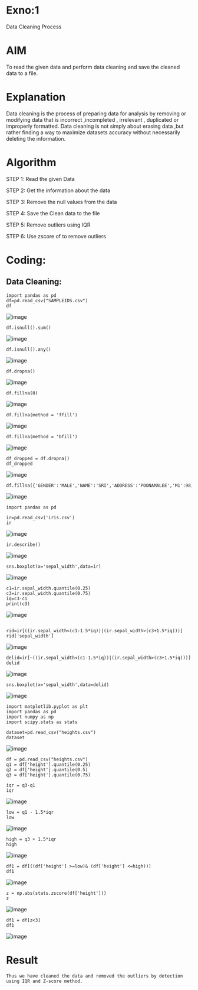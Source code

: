 # Exno:1
Data Cleaning Process

# AIM
To read the given data and perform data cleaning and save the cleaned data to a file.

# Explanation
Data cleaning is the process of preparing data for analysis by removing or modifying data that is incorrect ,incompleted , irrelevant , duplicated or improperly formatted. Data cleaning is not simply about erasing data ,but rather finding a way to maximize datasets accuracy without necessarily deleting the information.

# Algorithm
STEP 1: Read the given Data

STEP 2: Get the information about the data

STEP 3: Remove the null values from the data

STEP 4: Save the Clean data to the file

STEP 5: Remove outliers using IQR

STEP 6: Use zscore of to remove outliers

# Coding:
## Data Cleaning: 
```
import pandas as pd
df=pd.read_csv("SAMPLEIDS.csv")
df
```
![image](https://github.com/user-attachments/assets/af33a3be-4062-43d6-8e21-e30564b751c6)
```
df.isnull().sum()
```
![image](https://github.com/user-attachments/assets/f54803c0-41d4-4ae2-ab3b-ac66a0108521)
```
df.isnull().any()
```
![image](https://github.com/user-attachments/assets/44888638-a843-4568-b05c-da37e88c3a55)
```
df.dropna()
```
![image](https://github.com/user-attachments/assets/854a9777-4236-4b45-bbfb-00f80a535483)
```
df.fillna(0)
```
![image](https://github.com/user-attachments/assets/0e5048c3-7f71-4641-a093-f0da75601b65)
```
df.fillna(method = 'ffill')
```
![image](https://github.com/user-attachments/assets/9dc9237a-96b7-4e6f-8022-0ea12ec24e66)
```
df.fillna(method = 'bfill')
```
![image](https://github.com/user-attachments/assets/d29b9b4d-da50-45a2-bdca-51dc40fc3374)
```
df_dropped = df.dropna()
df_dropped
```
![image](https://github.com/user-attachments/assets/118c01b5-0b92-4ec3-99a9-d27e7b6ba7ca)
```
df.fillna({'GENDER':'MALE','NAME':'SRI','ADDRESS':'POONAMALEE','M1':98,'M2':87,'M3':76,'M4':92,'TOTAL':305,'AVG':89.999999})
```
![image](https://github.com/user-attachments/assets/ad8df2c3-0669-43a9-a448-59394c7878e4)
```
import pandas as pd
```
```
ir=pd.read_csv('iris.csv')
ir
```
![image](https://github.com/user-attachments/assets/71236c70-a7d7-4623-acd2-5d8d28461fc1)
```
ir.describe()
```
![image](https://github.com/user-attachments/assets/68ebc5a5-39b9-4b19-bd61-e9215e970f94)
```
sns.boxplot(x='sepal_width',data=ir)
```
![image](https://github.com/user-attachments/assets/90556baa-0257-4784-b8a1-28590bff558d)
```
c1=ir.sepal_width.quantile(0.25)
c3=ir.sepal_width.quantile(0.75)
iq=c3-c1
print(c3)
```
![image](https://github.com/user-attachments/assets/6ff8aa8f-131b-4056-945b-632e7b015882)
```

rid=ir[((ir.sepal_width<(c1-1.5*iq))|(ir.sepal_width>(c3+1.5*iq)))]
rid['sepal_width']
```
![image](https://github.com/user-attachments/assets/aa5ce985-032f-47f6-9695-b68a2a96b4bc)
```
delid=ir[~((ir.sepal_width<(c1-1.5*iq))|(ir.sepal_width>(c3+1.5*iq)))]
delid
```
![image](https://github.com/user-attachments/assets/641bd66f-596b-452f-9502-1d9458743988)
```
sns.boxplot(x='sepal_width',data=delid)
```
![image](https://github.com/user-attachments/assets/1fe42bd6-c5ad-4751-8dac-b97cfe80c036)
```
import matplotlib.pyplot as plt
import pandas as pd
import numpy as np
import scipy.stats as stats
```
```
dataset=pd.read_csv("heights.csv")
dataset
```
![image](https://github.com/user-attachments/assets/407f8654-b53e-4602-8c83-79bd6e0132af)
```
df = pd.read_csv("heights.csv")
q1 = df['height'].quantile(0.25)
q2 = df['height'].quantile(0.5)
q3 = df['height'].quantile(0.75)
```
```
iqr = q3-q1
iqr
```
![image](https://github.com/user-attachments/assets/5892ce45-325c-464b-b0c0-3f139a925957)
```
low = q1 - 1.5*iqr
low
```
![image](https://github.com/user-attachments/assets/9072f63a-01d0-493b-849e-73a2844c4b9c)
```
high = q3 + 1.5*iqr
high
```
![image](https://github.com/user-attachments/assets/0956460c-3d56-406c-b830-0146a613adef)
```
df1 = df[((df['height'] >=low)& (df['height'] <=high))]
df1
```
![image](https://github.com/user-attachments/assets/9fe0e945-525d-41e5-b0dc-ce37fd3a5789)
```
z = np.abs(stats.zscore(df['height']))
z
```
![image](https://github.com/user-attachments/assets/a7506d61-483d-428f-9c67-d437fb2e4912)
```
df1 = df[z<3]
df1
```
![image](https://github.com/user-attachments/assets/1935fe23-41bc-4e73-95a7-515879e4cd01)

# Result
    Thus we have cleaned the data and removed the outliers by detection using IQR and Z-score method.      
